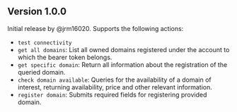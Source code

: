 Version 1.0.0
-------

Initial release by @jrm16020.  Supports the following actions:

- `test connectivity`
- `get all domains`: List all owned domains registered under the account to which the bearer token belongs.
- `get specific domain`: Return all information about the registration of the queried domain.
- `check domain available`: Queries for the availability of a domain of interest, returning availability, price and other relevant information.
- `register domain`: Submits required fields for registering provided domain.


